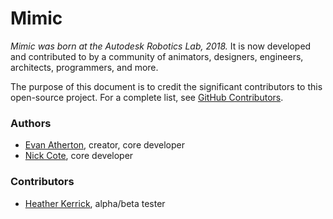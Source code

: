 # Mimic

*Mimic was born at the Autodesk Robotics Lab, 2018.* It is now developed
and contributed to by a community of animators, designers, engineers, architects,
programmers, and more.

The purpose of this document is to credit the significant contributors to this
open-source project. For a complete list, see
[GitHub Contributors](https://github.com/AutodeskRoboticsLab/Mimic/graphs/contributors).


### Authors

- [Evan Atherton](https://github.com/evanatherton), creator, core developer
- [Nick Cote](https://github.com/revenantspatium), core developer


### Contributors

- [Heather Kerrick](https://github.com/hmkerrick), alpha/beta tester


#
